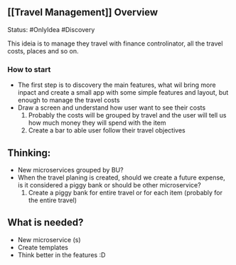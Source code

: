 ##  [[Travel Management]] Overview
Status: #OnlyIdea #Discovery

This ideia is to manage they travel with finance controlinator, all the travel costs, places and so on.

### How to start
- The first step is to discovery the main features, what wil bring more inpact and create a small app with some simple features and layout, but enough to manage the travel costs 
- Draw a screen and understand how user want to see their costs
	1.  Probably the costs will be grouped by travel and the user will tell us how much money they will spend with the item
	2. Create a bar to able user follow their travel objectives

## Thinking:
- New microservices grouped by BU?
- When the travel planing is created, should we create a future expense, is it considered a piggy bank or should be other microservice?
	1. Create a piggy bank for entire travel or for each item (probably for the entire travel)



## What is needed?
- New microservice (s)
- Create templates
- Think better  in the features :D
